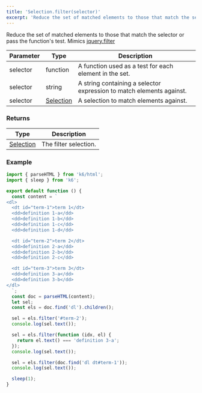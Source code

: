 ```yaml
---
title: 'Selection.filter(selector)'
excerpt: 'Reduce the set of matched elements to those that match the selector or pass the function test.'
---
```


Reduce the set of matched elements to those that match the selector or pass the function's test.
Mimics [jquery.filter](https://api.jquery.com/filter/)

| Parameter | Type                                                 | Description                                                          |
| --------- | ---------------------------------------------------- | -------------------------------------------------------------------- |
| selector  | function                                             | A function used as a test for each element in the set.               |
| selector  | string                                               | A string containing a selector expression to match elements against. |
| selector  | [Selection](/v0.32/javascript-api/k6-html/selection) | A selection to match elements against.                               |

### Returns

| Type                                                 | Description           |
| ---------------------------------------------------- | --------------------- |
| [Selection](/v0.32/javascript-api/k6-html/selection) | The filter selection. |

### Example

<CodeGroup labels={[]}>

```javascript
import { parseHTML } from 'k6/html';
import { sleep } from 'k6';

export default function () {
  const content = `
<dl>
  <dt id="term-1">term 1</dt>
  <dd>definition 1-a</dd>
  <dd>definition 1-b</dd>
  <dd>definition 1-c</dd>
  <dd>definition 1-d</dd>

  <dt id="term-2">term 2</dt>
  <dd>definition 2-a</dd>
  <dd>definition 2-b</dd>
  <dd>definition 2-c</dd>

  <dt id="term-3">term 3</dt>
  <dd>definition 3-a</dd>
  <dd>definition 3-b</dd>
</dl>
  `;
  const doc = parseHTML(content);
  let sel;
  const els = doc.find('dl').children();

  sel = els.filter('#term-2');
  console.log(sel.text());

  sel = els.filter(function (idx, el) {
    return el.text() === 'definition 3-a';
  });
  console.log(sel.text());

  sel = els.filter(doc.find('dl dt#term-1'));
  console.log(sel.text());

  sleep(1);
}
```

</CodeGroup>
